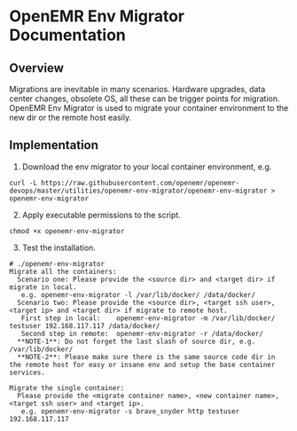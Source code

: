 # OpenEMR Env Migrator Documentation

## Overview

Migrations are inevitable in many scenarios. Hardware upgrades, data center changes, obsolete OS, all these can be trigger points for migration. OpenEMR Env Migrator is used to migrate your container environment to the new dir or the remote host easily.

## Implementation

1. Download the env migrator to your local container environment, e.g.

```
curl -L https://raw.githubusercontent.com/openemr/openemr-devops/master/utilities/openemr-env-migrator/openemr-env-migrator > openemr-env-migrator
```

2. Apply executable permissions to the script. 

```
chmod +x openemr-env-migrator
```

3. Test the installation.

```
# ./openemr-env-migrator
Migrate all the containers:
  Scenario one: Please provide the <source dir> and <target dir> if migrate in local.
   e.g. openemr-env-migrator -l /var/lib/docker/ /data/docker/
  Scenario two: Please provide the <source dir>, <target ssh user>, <target ip> and <target dir> if migrate to remote host.
   First step in local:    openemr-env-migrator -m /var/lib/docker/ testuser 192.168.117.117 /data/docker/
   Second step in remote:  openemr-env-migrator -r /data/docker/
  **NOTE-1**: Do not forget the last slash of source dir, e.g. /var/lib/docker/
  **NOTE-2**: Please make sure there is the same source code dir in the remote host for easy or insane env and setup the base container services.

Migrate the single container:
  Please provide the <migrate container name>, <new container name>, <target ssh user> and <target ip>.
   e.g. openemr-env-migrator -s brave_snyder http testuser 192.168.117.117
```
